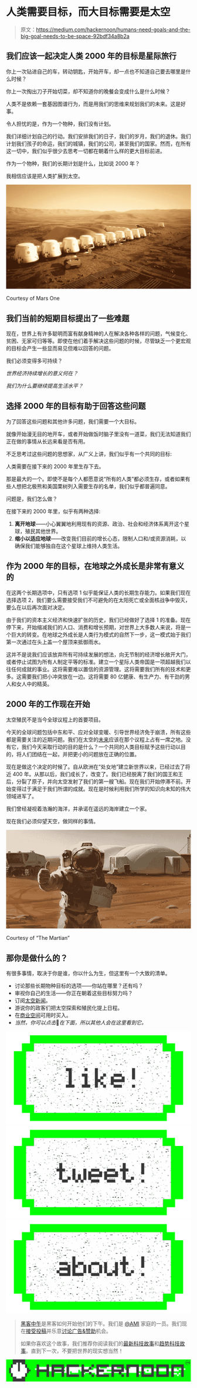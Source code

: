# 人类需要目标，而大目标需要是太空

> 原文：<https://medium.com/hackernoon/humans-need-goals-and-the-big-goal-needs-to-be-space-92bdf34a8b2a>

## 我们应该一起决定人类 2000 年的目标是星际旅行

你上一次钻进自己的车，转动钥匙，开始开车，却一点也不知道自己要去哪里是什么时候？

你上一次掏出刀子开始切菜，却不知道你的晚餐会变成什么是什么时候？

人类不是依赖一套基因图谱行为，而是用我们的思维来规划我们的未来。这是好事。

令人担忧的是，作为一个物种，我们没有计划。

我们详细计划自己的行动。我们安排我们的日子，我们的岁月，我们的退休。我们计划我们孩子的命运，我们的城镇，我们的公司，甚至我们的国家。然而，在所有这一切中，我们似乎很少去思考一切都在朝着什么样的更大目标前进。

作为一个物种，我们的长期计划是什么，比如说 2000 年？

我相信应该是把人类扩展到太空。

![](img/15610cbc00538bd7a8611cf02279e513.png)

Courtesy of Mars One

## 我们当前的短期目标提出了一些难题

现在，世界上有许多聪明而富有献身精神的人在解决各种各样的问题，气候变化、贫困、无家可归等等。即使在他们着手解决这些问题的时候，尽管缺乏一个更宏观的目标会产生一些显而易见但难以回答的问题。

我们必须变得多可持续？

*世界经济持续增长的意义何在？*

*我们为什么要继续提高生活水平？*

## 选择 2000 年的目标有助于回答这些问题

为了回答这些问题和其他许多问题，我们需要一个大目标。

就像开始漫无目的地开车，或者开始做饭时脑子里没有一道菜，我们无法知道我们正在做的事情从长远来看是否有用。

不乏思考过这些问题的思想家，从广义上讲，我们似乎有一个共同的目标:

人类需要在接下来的 2000 年里生存下去。

那是最大的一个。即使不是每个人都愿意说“所有的人类”都必须生存，或者如果有些人想把北极熊和美国栗树列入需要生存的名单，我们似乎都普遍同意。

问题是，我们怎么做？

在接下来的 2000 年里，似乎有两种选择:

1.  **离开地球**——小心翼翼地利用现有的资源、政治、社会和经济体系离开这个星球，殖民其他世界。
2.  **缩小以适应地球**——改变我们目前的增长心态，限制人口和/或资源消耗，以确保我们能够独自在这个星球上维持人类生活。

## 作为 2000 年的目标，在地球之外成长是非常有意义的

在这两个长期选项中，只有选项 1 似乎能保证人类的长期生存能力。如果我们现在选择选项 2，我们要么需要接受我们不可避免的在太阳死亡或全面核战争中毁灭，要么在以后再次面对决定。

由于我们的资本主义经济和快速扩张的历史，我们已经做好了选择 1 的准备。现在停下来，开始缩减我们的人口、消费和增长预期，对世界上大多数人来说，将是一个巨大的转变。在地球之外成长是人类行为模式的自然下一步，这一模式始于我们第一次通过在头上盖一个屋顶来抵御雨水。

这并不是说我们应该放弃所有可持续发展的想法，向无节制的经济增长敞开大门，或者停止试图为所有人制定平等的标准。建立一个星际人类帝国是一项超越我们以往任何成就的事业。这将需要难以置信的资源管理。这将需要我们所有的技术和更多。这需要我们把小冲突放在一边。这将需要 80 亿健康、有生产力、有干劲的男人和女人中的精英。

## 2000 年的工作现在开始

太空殖民不是当今全球议程上的首要项目。

今天的全球问题包括中东和平、应对全球变暖、引导世界经济免于崩溃，所有这些都是需要关注的近期问题。我们在太空的[未来](https://hackernoon.com/tagged/future)应该在那个议程上占有一席之地。没有它，我们今天采取行动的目的是什么？一个共同的人类目标赋予这些行动以目的，将人们团结在一起，并把更小的问题放在正确的位置。

现在是做这个决定的时候了。自从欧洲在“处女地”建立新世界以来，已经过去了将近 400 年。从那以后，我们成长了，改变了。我们已经脱离了我们的国王和王后，分裂了原子，并向太空发射了我们的第一艘飞船。现在我们开始停滞不前。开始变得过于满足于我们所谓的成就。现在是时候利用我们所学的知识向未知的伟大领域进军了。

我们曾经凝视着浩瀚的海洋，并承诺在遥远的海岸建立一个家。

现在我们必须仰望天空，做同样的事情。

![](img/5db8841a760b2f297e0577373b41ecd3.png)

Courtesy of “The Martian”

## 那你是做什么的？

有很多事情，取决于你是谁，你以什么为生，但这里有一个大致的清单。

*   讨论那些长期物种目标的选项——你站在哪里？还有吗？
*   审视你自己的生活——你正在朝着这些目标努力吗？
*   订阅[太空新闻](http://www.space.com)。
*   游说你的政客们把太空探索和殖民化提上日程。
*   在[商业空间](http://www.virgingalactic.com/)可用时买入。
*   *当然，你可以点击*💚*在下面，所以其他人会在这里看到它。*

[![](img/50ef4044ecd4e250b5d50f368b775d38.png)](http://bit.ly/HackernoonFB)[![](img/979d9a46439d5aebbdcdca574e21dc81.png)](https://goo.gl/k7XYbx)[![](img/2930ba6bd2c12218fdbbf7e02c8746ff.png)](https://goo.gl/4ofytp)

> [黑客中午](http://bit.ly/Hackernoon)是黑客如何开始他们的下午。我们是 [@AMI](http://bit.ly/atAMIatAMI) 家庭的一员。我们现在[接受投稿](http://bit.ly/hackernoonsubmission)并乐意[讨论广告&赞助](mailto:partners@amipublications.com)机会。
> 
> 如果你喜欢这个故事，我们推荐你阅读我们的[最新科技故事](http://bit.ly/hackernoonlatestt)和[趋势科技故事](https://hackernoon.com/trending)。直到下一次，不要把世界的现实想当然！

![](img/be0ca55ba73a573dce11effb2ee80d56.png)